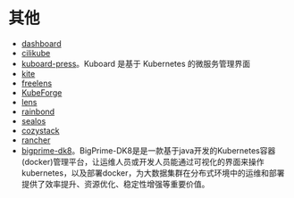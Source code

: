 # 其他

* [dashboard](https://github.com/kubernetes/dashboard)
* [cilikube](https://github.com/ciliverse/cilikube)
* [kuboard-press](https://github.com/eip-work/kuboard-press)。Kuboard 是基于 Kubernetes 的微服务管理界面
* [kite](https://github.com/zxh326/kite)
* [freelens](https://github.com/freelensapp/freelens)
* [KubeForge](https://github.com/kubenote/KubeForge)
* [lens](https://github.com/lensapp/lens)
* [rainbond](https://github.com/goodrain/rainbond)
* [sealos](https://github.com/labring/sealos)
* [cozystack](https://github.com/cozystack/cozystack)
* [rancher](https://github.com/rancher/rancher)
* [bigprime-dk8](https://gitee.com/bigprime/bigprime-dk8)。BigPrime-DK8是是一款基于java开发的Kubernetes容器(docker)管理平台，让运维人员或开发人员能通过可视化的界面来操作kubernetes，以及部署docker，为大数据集群在分布式环境中的运维和部署提供了效率提升、资源优化、稳定性增强等重要价值。
